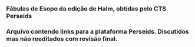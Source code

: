 ### Fábulas de Esopo da edição de Halm, obtidas pelo CTS Perseids
### Arquivo contendo links para a plataforma Perseids. Discutidos mas não reeditados com revisão final.
